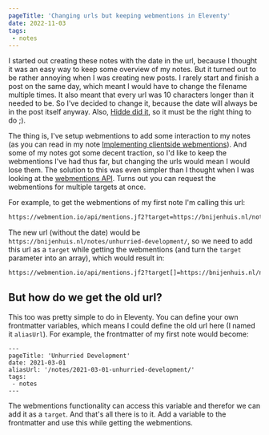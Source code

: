 ```yaml
---
pageTitle: 'Changing urls but keeping webmentions in Eleventy'
date: 2022-11-03
tags:
 - notes
---
```

I started out creating these notes with the date in the url, because I thought it was an easy way to keep some overview of my notes. But it turned out to be rather annoying when I was creating new posts. I rarely start and finish a post on the same day, which meant I would have to change the filename multiple times. It also meant that every url was 10 characters longer than it needed to be. So I've decided to change it, because the date will always be in the post itself anyway. Also, [Hidde did it](https://hidde.blog/new-uris/), so it must be the right thing to do ;).

The thing is, I've setup webmentions to add some interaction to my notes (as you can read in my note [Implementing clientside webmentions](/notes/implementing-clientside-webmentions/)). And some of my notes got some decent traction, so I'd like to keep the webmentions I've had thus far, but changing the urls would mean I would lose them. The solution to this was even simpler than I thought when I was looking at the [webmentions API](https://github.com/aaronpk/webmention.io#find-links-to-multiple-pages). Turns out you can request the webmentions for multiple targets at once. 

For example, to get the webmentions of my first note I'm calling this url:

``` html
https://webmention.io/api/mentions.jf2?target=https://bnijenhuis.nl/notes/2021-03-01-unhurried-development/
```

The new url (without the date) would be `https://bnijenhuis.nl/notes/unhurried-development/`, so we need to add this url as a `target` while getting the webmentions (and turn the `target` parameter into an array), which would result in:

``` html
https://webmention.io/api/mentions.jf2?target[]=https://bnijenhuis.nl/notes/2021-03-01-unhurried-development/&target[]=https://bnijenhuis.nl/notes/unhurried-development/
```

## But how do we get the old url?

This too was pretty simple to do in Eleventy. You can define your own frontmatter variables, which means I could define the old url here (I named it `aliasUrl`). For example, the frontmatter of my first note would become:

``` markup
---
pageTitle: 'Unhurried Development'
date: 2021-03-01
aliasUrl: '/notes/2021-03-01-unhurried-development/'
tags:
 - notes
---
```

The webmentions functionality can access this variable and therefor we can add it as a `target`. And that's all there is to it. Add a variable to the frontmatter and use this while getting the webmentions.